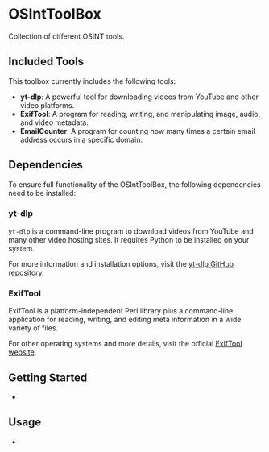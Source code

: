 # OSIntToolBox

Collection of different OSINT tools.

## Included Tools

This toolbox currently includes the following tools:

- **yt-dlp**: A powerful tool for downloading videos from YouTube and other video platforms.
- **ExifTool**: A program for reading, writing, and manipulating image, audio, and video metadata.
- **EmailCounter**: A program for counting how many times a certain email address occurs in a specific domain.

## Dependencies

To ensure full functionality of the OSIntToolBox, the following dependencies need to be installed:

### yt-dlp

`yt-dlp` is a command-line program to download videos from YouTube and many other video hosting sites. It requires Python to be installed on your system.

For more information and installation options, visit the [yt-dlp GitHub repository](https://github.com/yt-dlp/yt-dlp).

### ExifTool

ExifTool is a platform-independent Perl library plus a command-line application for reading, writing, and editing meta information in a wide variety of files.

For other operating systems and more details, visit the official [ExifTool website](https://exiftool.org/).

## Getting Started

-

## Usage

-